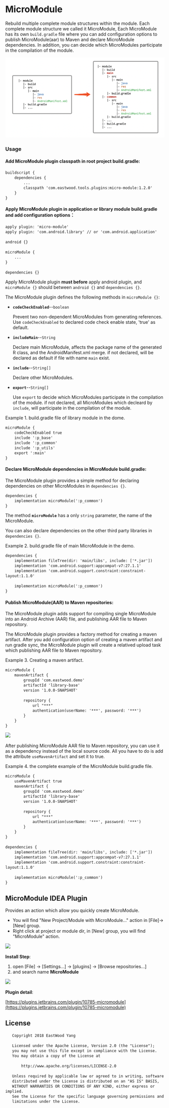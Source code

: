 # MicroModule
Rebuild multiple complete module structures within the module. Each complete module structure we called it MicroModule, Each MicroModule has its own `build.gradle` file where you can add configuration options to publish MicroModule(aar) to Maven and declare MicroModule dependencies. In addition, you can decide which MicroModules participate in the compilation of the module.

<img src='https://github.com/EastWoodYang/MicroModule/blob/master/picture/1.png'/>

### Usage
#### Add MicroModule plugin **classpath** in root project build.gradle:

    buildscript {
        dependencies {
	        ...
            classpath 'com.eastwood.tools.plugins:micro-module:1.2.0'
        }
    }

#### Apply MicroModule plugin in application or library module build.gradle and add configuration options：

    apply plugin: 'micro-module'
    apply plugin: 'com.android.library' // or 'com.android.application'

    android {}

	microModule {
	    ...
	}

	dependencies {}

Apply MicroModule plugin **must before** apply android plugin, and `microModule {}` should between `android {}` and `dependencies {}`.

The MicroModule plugin defines the following methods in `microModule {}`:
* **`codeCheckEnabled`**--`boolean`

    Prevent two non-dependent MicroModules from generating references. Use `codeCheckEnabled` to declared code check enable state, 'true' as default.

* **`includeMain`**--`String`

    Declare main MicroModule, affects the package name of the generated R class, and the AndroidManifest.xml merge. if not declared, will be declared as default if file with name `main` exist.

* **`include`**--`String[]`

    Declare other MicroModules.

* **`export`**--`String[]`

    Use `export` to decide which MicroModules participate in the compilation of the module. if not declared, all MicroModules which decleard by `include`, will participate in the compilation of the module.


Example 1. build.gradle file of library module in the dome.

	microModule {
	    codeCheckEnabled true
	    include ':p_base'
	    include ':p_common'
	    include ':p_utils'
	    export ':main'
	}

#### Declare MicroModule dependencies in MicroModule build.gradle:
The MicroModule plugin provides a simple method for declaring dependencies on other MicroModules in `dependencies {}`.

	dependencies {
	    implementation microModule(':p_common')
	}


The method **`microModule`** has a only `string` parameter, the name of the MicroModule.

You can also declare dependencies on the other third party libraries in `dependencies {}`.

Example 2. build.gradle file of main MicroModule in the demo.

	dependencies {
	    implementation fileTree(dir: 'main/libs', include: ['*.jar'])
	    implementation 'com.android.support:appcompat-v7:27.1.1'
	    implementation 'com.android.support.constraint:constraint-layout:1.1.0'

	    implementation microModule(':p_common')
	}

#### Publish MicroModule(AAR) to Maven repositories:
The MicroModule plugin adds support for compiling single MicroModule into an Android Archive (AAR) file, and publishing AAR file to Maven repository.

The MicroModule plugin provides a factory method for creating a maven artifact. After you add configuration option of creating a maven artifact and run gradle sync, the MicroModule plugin will create a relatived upload task which publishing AAR file to Maven repository.

Example 3. Creating a maven artifact.

	microModule {
	    mavenArtifact {
	        groupId 'com.eastwood.demo'
	        artifactId 'library-base'
	        version '1.0.0-SNAPSHOT'

	        repository {
	            url "***"
	            authentication(userName: '***', password: '***')
	        }
	    }
	}

<img src='https://github.com/EastWoodYang/MicroModule/blob/master/picture/2.png'/>


After publishing MicroModule AAR file to Maven repository, you can use it as a dependency instead of the local source code. All you have to do is add the attribute `useMavenArtifact` and set it to true.

Example 4. the complete example of the MicroModule build.gradle file.

	microModule {
	    useMavenArtifact true
	    mavenArtifact {
	        groupId 'com.eastwood.demo'
	        artifactId 'library-base'
	        version '1.0.0-SNAPSHOT'

	        repository {
	            url "***"
	            authentication(userName: '***', password: '***')
	        }
	    }
	}

	dependencies {
	    implementation fileTree(dir: 'main/libs', include: ['*.jar'])
	    implementation 'com.android.support:appcompat-v7:27.1.1'
	    implementation 'com.android.support.constraint:constraint-layout:1.1.0'

	    implementation microModule(':p_common')
	}

## MicroModule IDEA Plugin
Provides an action which allow you quickly create MicroModule.
* You will find "New Project/Module with MicroModule..." action in [File]->[New] group.
* Right click at project or module dir, in [New] group, you will find "MicroModule" action.

<img src='https://github.com/EastWoodYang/MicroModule/blob/master/picture/3.png'/>

**Install Step**:
1. open [File] -> [Settings...] -> [plugins] -> [Browse repositories...]
2. and search name **MicroModule**

<img src='https://github.com/EastWoodYang/MicroModule/blob/master/picture/4.png'/>

**Plugin detail**:

[https://plugins.jetbrains.com/plugin/10785-micromodule](https://plugins.jetbrains.com/plugin/10785-micromodule)

## License

```
   Copyright 2018 EastWood Yang

   Licensed under the Apache License, Version 2.0 (the "License");
   you may not use this file except in compliance with the License.
   You may obtain a copy of the License at

       http://www.apache.org/licenses/LICENSE-2.0

   Unless required by applicable law or agreed to in writing, software
   distributed under the License is distributed on an "AS IS" BASIS,
   WITHOUT WARRANTIES OR CONDITIONS OF ANY KIND, either express or implied.
   See the License for the specific language governing permissions and
   limitations under the License.
```

